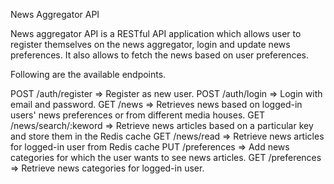 News Aggregator API

News aggregator API is a RESTful API application which allows user to register themselves on the news aggregator, login and update news preferences. It also allows to fetch the news based on user preferences.

Following are the available endpoints.

POST /auth/register => Register as new user.
POST /auth/login => Login with email and password.
GET /news => Retrieves news based on logged-in users' news preferences or from different media houses.
GET /news/search/:keword => Retrieve news articles based on a particular key and store them in the Redis cache
GET /news/read => Retrieve news articles for logged-in user from Redis cache
PUT /preferences => Add news categories for which the user wants to see news articles.
GET /preferences => Retrieve news categories for logged-in user.